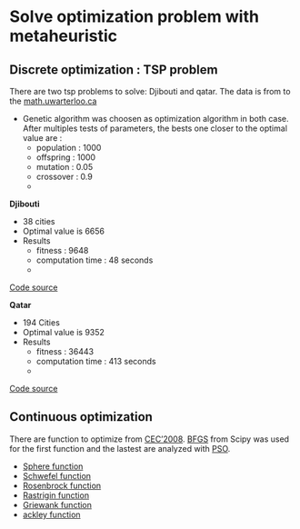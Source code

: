 # Solve optimization problem with metaheuristic

## Discrete optimization : TSP problem

There are two tsp problems to solve: Djibouti and qatar. The data is from to the [math.uwarterloo.ca](http://www.math.uwaterloo.ca/tsp/world/countries.html)
* Genetic algorithm was choosen as optimization algorithm in both case. After multiples tests of parameters, the bests one closer to the optimal value are :
   - population : 1000
   - offspring : 1000
   - mutation : 0.05
   - crossover : 0.9
   - 
**__Djibouti__**

- 38 cities 
- Optimal value is 6656
- Results 
   - fitness : 9648
   - computation time : 48 seconds
   - 
 [Code source]()
 
**__Qatar__**

- 194 Cities
- Optimal value is 9352
- Results
   - fitness : 36443
   - computation time : 413 seconds
   - 
[Code source]()

## Continuous optimization

There are function to optimize from [CEC’2008](). [BFGS](https://transp-or.epfl.ch/courses/optimization2011/slides/09-bfgs.pdf) from Scipy was used for the first function and the lastest are analyzed with [PSO](https://nathanrooy.github.io/posts/2016-08-17/simple-particle-swarm-optimization-with-python/).

-  [Sphere function](https://github.com/Sohou08/Metaheuristic_optimization_exam/tree/main/sphere)
-  [Schwefel function](https://github.com/Sohou08/Metaheuristic_optimization_exam/tree/main/schwefel)
-  [Rosenbrock function](https://github.com/Sohou08/Metaheuristic_optimization_exam/tree/main/rosenbrock)
-  [Rastrigin function](https://github.com/Sohou08/Metaheuristic_optimization_exam/tree/main/rastrigin)
-  [Griewank function](https://github.com/Sohou08/Metaheuristic_optimization_exam/tree/main/griewank)
-  [ackley function](https://github.com/Sohou08/Metaheuristic_optimization_exam/tree/main/ackley)



